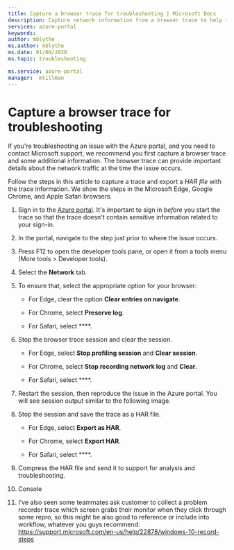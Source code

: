 ```yaml
---
title: Capture a browser trace for troubleshooting | Microsoft Docs 
description: Capture network information from a browser trace to help troubleshoot issues with the Azure portal.
services: azure-portal
keywords: 
author: mblythe
ms.author: mblythe
ms.date: 01/09/2020
ms.topic: troubleshooting

ms.service: azure-portal
manager:  mtillman
---
```


# Capture a browser trace for troubleshooting

If you're troubleshooting an issue with the Azure portal, and you need to contact Microsoft support, we recommend you first capture a browser trace and some additional information. The browser trace can provide important details about the network traffic at the time the issue occurs.

Follow the steps in this article to capture a trace and export a _HAR file_ with the trace information. We show the steps in the Microsoft Edge, Google Chrome, and Apple Safari browsers.

1. Sign in to the [Azure portal](https://portal.azure.com). It's important to sign in _before_ you start the trace so that the trace doesn't contain sensitive information related to your sign-in. 

1. In the portal, navigate to the step just prior to where the issue occurs.

1. Press F12 to open the developer tools pane, or open it from a tools menu (More tools > Developer tools). 

1. Select the **Network** tab.

1. To ensure that, select the appropriate option for your browser:

    - For Edge, clear the option **Clear entries on navigate**.

    - For Chrome, select **Preserve log**.

    - For Safari, select ****. 

1. Stop the browser trace session and clear the session.

    - For Edge, select **Stop profiling session** and **Clear session**.

    - For Chrome, select **Stop recording network log** and **Clear**.

    - For Safari, select ****. 

1. Restart the session, then reproduce the issue in the Azure portal. You will see session output similar to the following image.

1. Stop the session and save the trace as a HAR file.

    - For Edge, select **Export as HAR**.

    - For Chrome, select **Export HAR**.

    - For Safari, select ****. 

1. Compress the HAR file and send it to support for analysis and troubleshooting.

1. Console

1. I’ve also seen some teammates ask customer to collect a problem recorder trace which screen grabs their monitor when they click through some repro, so this might be also good to reference or include into workflow, whatever you guys recommend: https://support.microsoft.com/en-us/help/22878/windows-10-record-steps 
